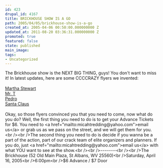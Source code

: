 ```yaml
---
id: 423
drupal_id: 4167
title: BRICKHOUSE SHOW IS A GO
path: 2005/04/05/brickhouse-show-is-a-go
created_at: 2005-04-06 00:50:00.000000000 Z
updated_at: 2011-08-20 03:36:31.000000000 Z
promoted: true
featured: false
state: published
main_image: 
tags:
- Uncategorized
---
```

The Brickhouse show is the NEXT BIG THING, guys! You don't want to miss it! In latest updates, here are some CCCCRAZY flyers we invented:<br /><br /><a href="http://www.reddingbrothers.com/auth/flyers/flyer-martha">Martha Stewart</a><br /><a href="http://www.reddingbrothers.com/auth/flyers/flyer-mrt">Mr. T</a><br /><a href="http://www.reddingbrothers.com/auth/flyers/flyer-pedro">Pedro</a><br /><a href="http://www.reddingbrothers.com/auth/flyers/flyer-santa">Santa Claus</a><br /><br />Okay, so those flyers convinced you that you need to come, now what do you do? Well, the first thing you need to do is to get your Advance Tickets for $6. You need to <a href="mailto:micahtredding@yahoo.com">email us</a> or grab us as we pass on the street, and we will get them for you.<br /><br />The second thing you need to do is decide if you wanna be a part of the action, part of our crack team of elite organizers and planners. If you do, just <a href="mailto:micahtredding@yahoo.com">email us</a> with what YOU want to see at the show.<br /><br />--------<br /><br />The Brickhouse (52 Old Main Plaza, St Albans, WV 25560)<br />Saturday, April 16, 2005<br />6:00pm<br />$6 Advance / $7 Door
